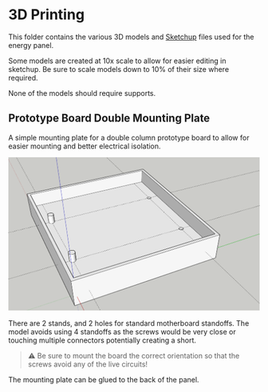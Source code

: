 # 3D Printing

This folder contains the various 3D models and [Sketchup](https://www.sketchup.com/en) files used for the energy panel.

Some models are created at 10x scale to allow for easier editing in sketchup. Be sure to scale models down to 10% of their size where required.

None of the models should require supports.

## Prototype Board Double Mounting Plate

A simple mounting plate for a double column prototype board to allow for easier mounting and better electrical isolation.

![Prototype Board Double Mounting Plate](./PrototypeBoardDoubleMountingPlate.png)

There are 2 stands, and 2 holes for standard motherboard standoffs. The model avoids using 4 standoffs as the screws would be very close or touching multiple connectors potentially creating a short.

> :warning: Be sure to mount the board the correct orientation so that the screws avoid any of the live circuits!

The mounting plate can be glued to the back of the panel.
